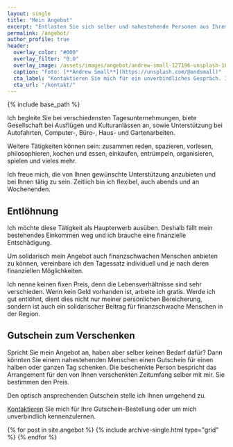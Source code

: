 ```yaml
---
layout: single
title: "Mein Angebot"
excerpt: "Entlasten Sie sich selber und nahestehende Personen aus Ihrem Umfeld – wie Kinder, Enkel und Nachbarn – und lassen Sie sich auf eine neue und freundschaftliche Begegnung ein."
permalink: /angebot/
author_profile: true
header:
  overlay_color: "#000"
  overlay_filter: "0.0"
  overlay_image: /assets/images/angebot/andrew-small-127196-unsplash-1600.jpg
  caption: "Foto: [**Andrew Small**](https://unsplash.com/@andsmall)"
  cta_label: "Kontaktieren Sie mich für ein unverbindliches Gespräch. Ich freue mich."
  cta_url: "/kontakt/"
---
```

{% include base_path %}

Ich begleite Sie bei verschiedensten Tagesunternehmungen, biete Gesellschaft bei Ausflügen und Kulturanlässen an, sowie Unterstützung bei Autofahrten, Computer-, Büro-, Haus- und Gartenarbeiten.

Weitere Tätigkeiten können sein: zusammen reden, spazieren, vorlesen, philosophieren, kochen und essen, einkaufen, entrümpeln, organisieren, spielen und vieles mehr.

Ich freue mich, die von Ihnen gewünschte Unterstützung anzubieten und bei Ihnen tätig zu sein. Zeitlich bin ich flexibel, auch abends und an Wochenenden.

## Entlöhnung

Ich möchte diese Tätigkeit als Haupterwerb ausüben. Deshalb fällt mein bestehendes Einkommen weg und ich brauche eine finanzielle Entschädigung.

Um solidarisch mein Angebot auch finanzschwachen Menschen anbieten zu können, vereinbare ich den Tagessatz individuell und je nach deren finanziellen Möglichkeiten.

Ich nenne keinen fixen Preis, denn die Lebensverhältnisse sind sehr verschieden. Wenn kein Geld vorhanden ist, arbeite ich gratis. Werde ich gut entlöhnt, dient dies nicht nur meiner persönlichen Bereicherung, sondern ist auch ein solidarischer Beitrag für finanzschwache Menschen in der Region.

## Gutschein zum Verschenken

Spricht Sie mein Angebot an, haben aber selber keinen Bedarf dafür? Dann könnten Sie einem nahestehenden Menschen einen Gutschein für einen halben oder ganzen Tag schenken. Die beschenkte Person bespricht das Arrangement für den von Ihnen verschenkten Zeitumfang selber mit mir. Sie bestimmen den Preis.

Den optisch ansprechenden Gutschein stelle ich Ihnen umgehend zu.

[Kontaktieren](/kontakt/) Sie mich für Ihre Gutschein-Bestellung oder um mich unverbindlich kennenzulernen.

<div class="grid__wrapper">
  {% for post in site.angebot %}
    {% include archive-single.html type="grid" %}
  {% endfor %}
</div>
